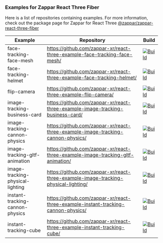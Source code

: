 ### Examples for Zappar React Three Fiber

Here is a list of repositories containing examples. For more information, check out the package page for Zappar for React Three [@zappar/zappar-react-three-fiber](https://www.npmjs.com/package/@zappar/zappar-react-three-fiber)


| Example      | Repository | Build |
| ----------- | ----------- | ----------- |
| face-tracking-face-mesh | https://github.com/zappar-xr/react-three-example-face-tracking-face-mesh/ | [![Build](https://github.com/zappar-xr/react-three-example-face-tracking-face-mesh/actions/workflows/build.yml/badge.svg)](https://github.com/zappar-xr/react-three-example-face-tracking-face-mesh/actions/workflows/build.yml) |
| face-tracking-helmet | https://github.com/zappar-xr/react-three-example-face-tracking-helmet/ | [![Build](https://github.com/zappar-xr/react-three-example-face-tracking-helmet/actions/workflows/build.yml/badge.svg)](https://github.com/zappar-xr/react-three-example-face-tracking-helmet/actions/workflows/build.yml) |
| flip-camera | https://github.com/zappar-xr/react-three-example-flip-camera/ | [![Build](https://github.com/zappar-xr/react-three-example-flip-camera/actions/workflows/build.yml/badge.svg)](https://github.com/zappar-xr/react-three-example-flip-camera/actions/workflows/build.yml) |
| image-tracking-business-card | https://github.com/zappar-xr/react-three-example-image-tracking-business-card/ | [![Build](https://github.com/zappar-xr/react-three-example-image-tracking-business-card/actions/workflows/build.yml/badge.svg)](https://github.com/zappar-xr/react-three-example-image-tracking-business-card/actions/workflows/build.yml) |
| image-tracking-cannon-physics | https://github.com/zappar-xr/react-three-example-image-tracking-cannon-physics/ | [![Build](https://github.com/zappar-xr/react-three-example-image-tracking-cannon-physics/actions/workflows/build.yml/badge.svg)](https://github.com/zappar-xr/react-three-example-image-tracking-cannon-physics/actions/workflows/build.yml) |
| image-tracking-gltf-animation | https://github.com/zappar-xr/react-three-example-image-tracking-gltf-animation/ | [![Build](https://github.com/zappar-xr/react-three-example-image-tracking-gltf-animation/actions/workflows/build.yml/badge.svg)](https://github.com/zappar-xr/react-three-example-image-tracking-gltf-animation/actions/workflows/build.yml) |
| image-tracking-physical-lighting | https://github.com/zappar-xr/react-three-example-image-tracking-physical-lighting/ | [![Build](https://github.com/zappar-xr/react-three-example-image-tracking-physical-lighting/actions/workflows/build.yml/badge.svg)](https://github.com/zappar-xr/react-three-example-image-tracking-physical-lighting/actions/workflows/build.yml) |
| instant-tracking-cannon-physics | https://github.com/zappar-xr/react-three-example-instant-tracking-cannon-physics/ | [![Build](https://github.com/zappar-xr/react-three-example-instant-tracking-cannon-physics/actions/workflows/build.yml/badge.svg)](https://github.com/zappar-xr/react-three-example-instant-tracking-cannon-physics/actions/workflows/build.yml) |
| instant-tracking-cube | https://github.com/zappar-xr/react-three-example-instant-tracking-cube/ | [![Build](https://github.com/zappar-xr/react-three-example-instant-tracking-cube/actions/workflows/build.yml/badge.svg)](https://github.com/zappar-xr/react-three-example-instant-tracking-cube/actions/workflows/build.yml) |
